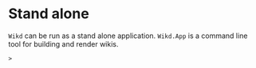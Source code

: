 ﻿<meta name="title" content="Stand alone">
<meta name="wikd:order" content="0">

# Stand alone

`Wikd` can be run as a stand alone application. 
`Wikd.App` is a command line tool for building and render wikis.

```shell
> 

```